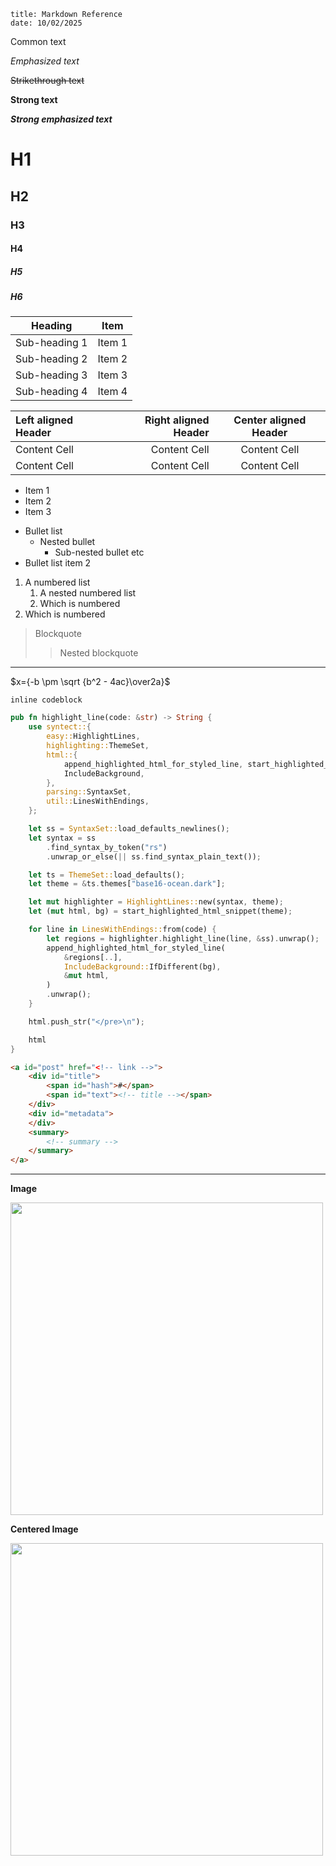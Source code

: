 ~~~
title: Markdown Reference
date: 10/02/2025
~~~

Common text

_Emphasized text_

~~Strikethrough text~~

__Strong text__

___Strong emphasized text___

# H1

## H2

### H3

#### H4

##### H5

##### H6

| Heading       | Item   |
| ------------- | ------ |
| Sub-heading 1 | Item 1 |
| Sub-heading 2 | Item 2 |
| Sub-heading 3 | Item 3 |
| Sub-heading 4 | Item 4 |


| Left aligned Header | Right aligned Header | Center aligned Header |
| :------------------ | -------------------: | :-------------------: |
| Content Cell        |         Content Cell |     Content Cell      |
| Content Cell        |         Content Cell |     Content Cell      |

- Item 1
- Item 2
- Item 3

* Bullet list
    * Nested bullet
        * Sub-nested bullet etc
* Bullet list item 2

1. A numbered list
    1. A nested numbered list
    2. Which is numbered
2. Which is numbered


> Blockquote
>> Nested blockquote

---

$x={-b \pm \sqrt {b^2 - 4ac}\over2a}$

`inline codeblock`

```rs
pub fn highlight_line(code: &str) -> String {
    use syntect::{
        easy::HighlightLines,
        highlighting::ThemeSet,
        html::{
            append_highlighted_html_for_styled_line, start_highlighted_html_snippet,
            IncludeBackground,
        },
        parsing::SyntaxSet,
        util::LinesWithEndings,
    };

    let ss = SyntaxSet::load_defaults_newlines();
    let syntax = ss
        .find_syntax_by_token("rs")
        .unwrap_or_else(|| ss.find_syntax_plain_text());

    let ts = ThemeSet::load_defaults();
    let theme = &ts.themes["base16-ocean.dark"];

    let mut highlighter = HighlightLines::new(syntax, theme);
    let (mut html, bg) = start_highlighted_html_snippet(theme);

    for line in LinesWithEndings::from(code) {
        let regions = highlighter.highlight_line(line, &ss).unwrap();
        append_highlighted_html_for_styled_line(
            &regions[..],
            IncludeBackground::IfDifferent(bg),
            &mut html,
        )
        .unwrap();
    }

    html.push_str("</pre>\n");

    html
}
```

```html
<a id="post" href="<!-- link -->">
    <div id="title">
        <span id="hash">#</span>
        <span id="text"><!-- title --></span>
    </div>
    <div id="metadata">
    </div>
    <summary>
        <!-- summary -->
    </summary>
</a>
```

---

<lite-youtube style="border-radius: 18px;" videoid="jNQXAC9IVRw"></lite-youtube>

**Image**

<img src="https://upload.wikimedia.org/wikipedia/commons/thumb/d/de/Colosseo_2020.jpg/1200px-Colosseo_2020.jpg" width="500" height="auto" />

**Centered Image**

<img class="center" src="https://upload.wikimedia.org/wikipedia/commons/thumb/d/de/Colosseo_2020.jpg/1200px-Colosseo_2020.jpg" width="500" height="auto" />
